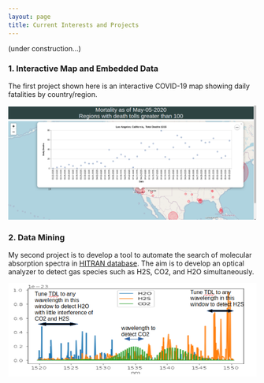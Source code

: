 ```yaml
---
layout: page
title: Current Interests and Projects
---
```

(under construction...)

### 1. Interactive Map and Embedded Data

The first project shown here is an interactive COVID-19 map showing daily fatalities by country/region.

[![](images/dailySample.png)](https://tuengo-analytics.github.io/coronavirus)




### 2. Data Mining

My second project is to develop a tool to automate the search of molecular absorption spectra in [HITRAN database](https://www.HITRAN.org).  The aim is to develop an optical analyzer to detect gas species such as H2S, CO2, and H2O simultaneously.

[![](images/spectra.png)](https://tuengo-analytics.github.io/Gas-Analyzer/)

